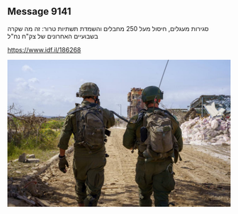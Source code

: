 ## Message 9141

סגירות מעגלים, חיסול מעל 250 מחבלים והשמדת תשתיות טרור:
זה מה שקרה בשבועיים האחרונים של צק"ח נח"ל

https://www.idf.il/186268

![Photo](9141/9141_photo.jpg)
